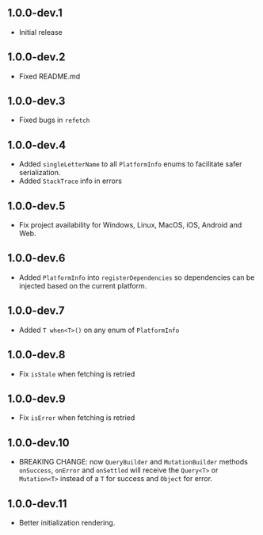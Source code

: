 ## 1.0.0-dev.1

* Initial release

## 1.0.0-dev.2

* Fixed README.md

## 1.0.0-dev.3

* Fixed bugs in `refetch`

## 1.0.0-dev.4

* Added `singleLetterName` to all `PlatformInfo` enums to facilitate safer serialization.
* Added `StackTrace` info in errors

## 1.0.0-dev.5

* Fix project availability for Windows, Linux, MacOS, iOS, Android and Web.

## 1.0.0-dev.6

* Added `PlatformInfo` into `registerDependencies` so dependencies can be injected based on the current platform.

## 1.0.0-dev.7

* Added `T when<T>()` on any enum of `PlatformInfo`

## 1.0.0-dev.8

* Fix `isStale` when fetching is retried

## 1.0.0-dev.9

* Fix `isError` when fetching is retried

## 1.0.0-dev.10

* BREAKING CHANGE: now `QueryBuilder` and `MutationBuilder` methods `onSuccess`, `onError` and `onSettled` will receive the `Query<T>` or `Mutation<T>` instead of a `T` for success and `Object` for error.

## 1.0.0-dev.11

* Better initialization rendering.